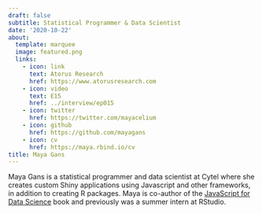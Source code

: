 ```yaml
---
draft: false
subtitle: Statistical Programmer & Data Scientist
date: '2020-10-22'
about:
  template: marquee
  image: featured.png
  links:
    - icon: link
      text: Atorus Research
      href: https://www.atorusresearch.com
    - icon: video
      text: E15
      href: ../interview/ep015
    - icon: twitter
      href: https://twitter.com/mayacelium
    - icon: github
      href: https://github.com/mayagans
    - icon: cv
      href: https://maya.rbind.io/cv
title: Maya Gans
---
```


Maya Gans is a statistical programmer and data scientist at Cytel where she creates custom Shiny applications using Javascript and other frameworks, in addition to creating R packages.  Maya is co-author of the [JavaScript for Data Science](https://js4ds.org) book and previously was a summer intern at RStudio.
